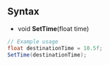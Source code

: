 ## Syntax

- void **SetTime**(float time)

```csharp
// Example usage
float destinationTime = 10.5f;
SetTime(destinationTime);
```